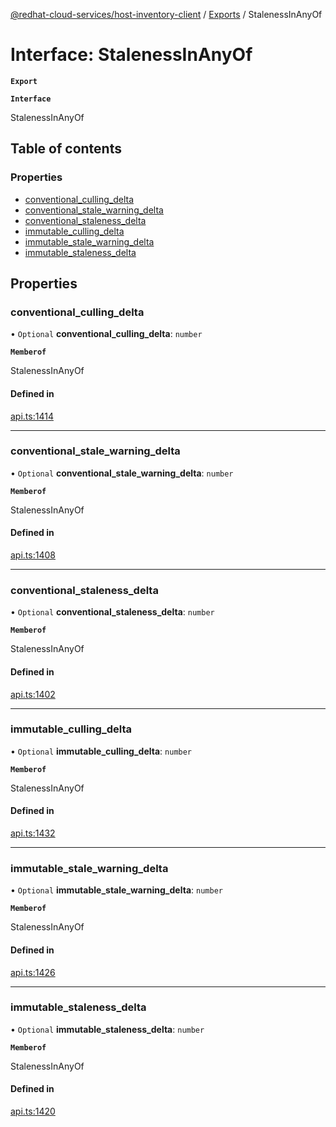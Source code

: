 [@redhat-cloud-services/host-inventory-client](../README.md) / [Exports](../modules.md) / StalenessInAnyOf

# Interface: StalenessInAnyOf

**`Export`**

**`Interface`**

StalenessInAnyOf

## Table of contents

### Properties

- [conventional\_culling\_delta](StalenessInAnyOf.md#conventional_culling_delta)
- [conventional\_stale\_warning\_delta](StalenessInAnyOf.md#conventional_stale_warning_delta)
- [conventional\_staleness\_delta](StalenessInAnyOf.md#conventional_staleness_delta)
- [immutable\_culling\_delta](StalenessInAnyOf.md#immutable_culling_delta)
- [immutable\_stale\_warning\_delta](StalenessInAnyOf.md#immutable_stale_warning_delta)
- [immutable\_staleness\_delta](StalenessInAnyOf.md#immutable_staleness_delta)

## Properties

### conventional\_culling\_delta

• `Optional` **conventional\_culling\_delta**: `number`

**`Memberof`**

StalenessInAnyOf

#### Defined in

[api.ts:1414](https://github.com/mkholjuraev/javascript-clients/blob/master/packages/host-inventory/api.ts#L1414)

___

### conventional\_stale\_warning\_delta

• `Optional` **conventional\_stale\_warning\_delta**: `number`

**`Memberof`**

StalenessInAnyOf

#### Defined in

[api.ts:1408](https://github.com/mkholjuraev/javascript-clients/blob/master/packages/host-inventory/api.ts#L1408)

___

### conventional\_staleness\_delta

• `Optional` **conventional\_staleness\_delta**: `number`

**`Memberof`**

StalenessInAnyOf

#### Defined in

[api.ts:1402](https://github.com/mkholjuraev/javascript-clients/blob/master/packages/host-inventory/api.ts#L1402)

___

### immutable\_culling\_delta

• `Optional` **immutable\_culling\_delta**: `number`

**`Memberof`**

StalenessInAnyOf

#### Defined in

[api.ts:1432](https://github.com/mkholjuraev/javascript-clients/blob/master/packages/host-inventory/api.ts#L1432)

___

### immutable\_stale\_warning\_delta

• `Optional` **immutable\_stale\_warning\_delta**: `number`

**`Memberof`**

StalenessInAnyOf

#### Defined in

[api.ts:1426](https://github.com/mkholjuraev/javascript-clients/blob/master/packages/host-inventory/api.ts#L1426)

___

### immutable\_staleness\_delta

• `Optional` **immutable\_staleness\_delta**: `number`

**`Memberof`**

StalenessInAnyOf

#### Defined in

[api.ts:1420](https://github.com/mkholjuraev/javascript-clients/blob/master/packages/host-inventory/api.ts#L1420)
